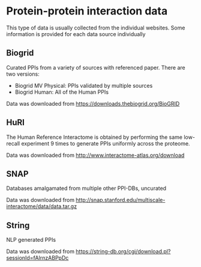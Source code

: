 # Protein-protein interaction data
This type of data is usually collected from the individual websites. Some information is provided for each data source individually

## Biogrid
Curated PPIs from a variety of sources with referenced paper. There are two versions:
* Biogrid MV Physical: PPIs validated by multiple sources
* Biogrid Human: All of the Human PPIs

Data was downloaded from https://downloads.thebiogrid.org/BioGRID

## HuRI
The Human Reference Interactome is obtained by performing the same low-recall experiment 9 times to generate PPIs uniformly across the proteome.

Data was downloaded from http://www.interactome-atlas.org/download

## SNAP
Databases amalgamated from multiple other PPI-DBs, uncurated

Data was downloaded from http://snap.stanford.edu/multiscale-interactome/data/data.tar.gz

## String
NLP generated PPIs

Data was downloaded from https://string-db.org/cgi/download.pl?sessionId=fAIrnzABPpDc
